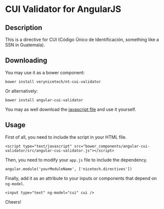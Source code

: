 # CUI Validator for AngularJS

## Description

This is a directive for CUI (Código Único de Identificación, something like a SSN in Guatemala).

## Downloading

You may use it as a bower component:

```
bower install verynicetech/nt-cui-validator
```

Or alternatively:

```
bower install angular-cui-validator
```

You may as well download the [javascript file](src/angular-cui-validator.js) and use it yourself.

## Usage

First of all, you need to include the script in your HTML file.

```
<script type="text/javascript" src="bower_components/angular-cui-validator/src/angular-cui-validator.js"></script>
```

Then, you need to modify your `app.js` file to include the dependency.

```
angular.module('yourModuleName', ['nicetech.directives'])
```

Finally, add it as an attribute to your inputs or components that depend on `ng-model`.

```
<input type="text" ng-model="cui" cui />
```

Cheers!
